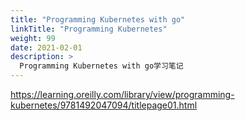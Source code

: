 ```yaml
---
title: "Programming Kubernetes with go"
linkTitle: "Programming Kubernetes"
weight: 99
date: 2021-02-01
description: >
  Programming Kubernetes with go学习笔记
---
```




https://learning.oreilly.com/library/view/programming-kubernetes/9781492047094/titlepage01.html





